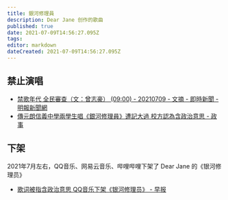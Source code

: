 ```yaml
---
title: 銀河修理員
description: Dear Jane 创作的歌曲
published: true
date: 2021-07-09T14:56:27.095Z
tags: 
editor: markdown
dateCreated: 2021-07-09T14:56:27.095Z
---
```


## 禁止演唱

+ [禁歌年代 全民審查（文：曾志豪） (09:00) - 20210709 - 文摘 - 即時新聞 - 明報新聞網](https://web.archive.org/web/20210709070100/https://news.mingpao.com/ins/文摘/article/20210709/s00022/1625754927693/禁歌年代-全民審查（文-曾志豪）)
+ [傳元朗信義中學兩學生唱《銀河修理員》遭記大過 校方認為含政治意思 - 政事](https://web.archive.org/web/20210709070025/https://www.bastillepost.com/hongkong/article/8756393-傳元朗信義中學兩學生唱《銀河修理員》遭記大過)

## 下架

2021年7月左右，QQ音乐、网易云音乐、哔哩哔哩下架了 Dear Jane 的《银河修理员》

+ [歌词被指含政治意思 QQ音乐下架《银河修理员》 - 早报](https://web.archive.org/web/20210708141529/https://www.zaobao.com.sg/realtime/china/story20210708-1166300)
